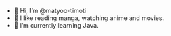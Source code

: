 - 👋 Hi, I’m @matyoo-timoti
- 👀 I like reading manga, watching anime and movies.  
- 🌱 I’m currently learning Java.

<!---
matyoo-timoti/matyoo-timoti is a ✨ special ✨ repository because its `README.md` (this file) appears on your GitHub profile.
You can click the Preview link to take a look at your changes.
--->
